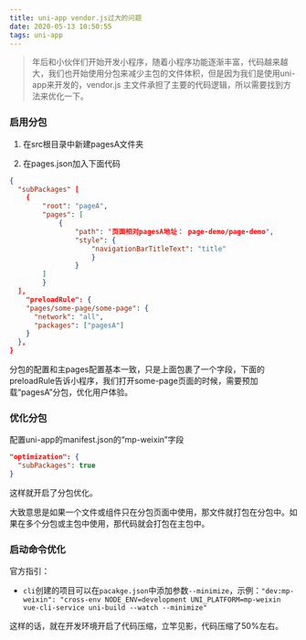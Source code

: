 ```yaml
---
title: uni-app vendor.js过大的问题
date: 2020-05-13 10:50:55
tags: uni-app
---
```


> 年后和小伙伴们开始开发小程序，随着小程序功能逐渐丰富，代码越来越大，我们也开始使用分包来减少主包的文件体积，但是因为我们是使用uni-app来开发的，vendor.js 主文件承担了主要的代码逻辑，所以需要找到方法来优化一下。

<!--more-->

### 启用分包

1. 在src根目录中新建pagesA文件夹

2. 在pages.json加入下面代码

```json
{
  "subPackages" [
  	{
  		"root": "pageA",
  		"pages": [
  			{
  				"path": '页面相对pagesA地址： page-demo/page-demo',
  				"style": {
  					"navigationBarTitleText": "title"
					}
				}
  		]
		}
  ],
	"preloadRule": {
    "pages/some-page/some-page": {
      "network": "all",
      "packages": ["pagesA"]
    }
  },
}
```



分包的配置和主pages配置基本一致，只是上面包裹了一个字段，下面的preloadRule告诉小程序，我们打开some-page页面的时候，需要预加载“pagesA”分包，优化用户体验。

### 优化分包

配置uni-app的manifest.json的“mp-weixin”字段

```json
"optimization": {
  "subPackages": true
}
```

这样就开启了分包优化。

大致意思是如果一个文件或组件只在分包页面中使用，那文件就打包在分包中。如果在多个分包或主包中使用，那代码就会打包在主包中。

### 启动命令优化

官方指引：

- `cli`创建的项目可以在`pacakge.json`中添加参数`--minimize`，示例：`"dev:mp-weixin": "cross-env NODE_ENV=development UNI_PLATFORM=mp-weixin vue-cli-service uni-build --watch --minimize"`

这样的话，就在开发环境开启了代码压缩，立竿见影，代码压缩了50%左右。

